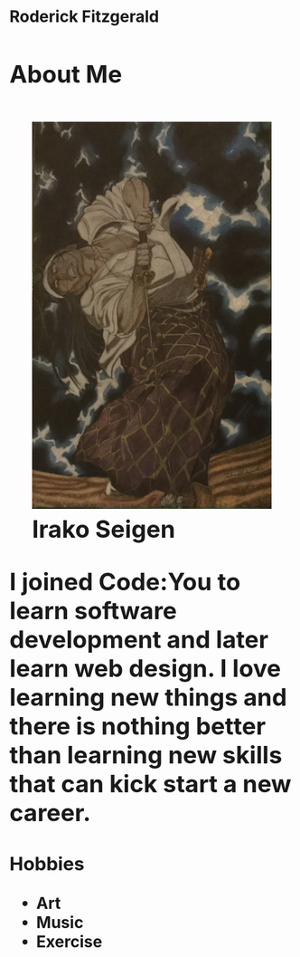 <!DOCTYPE html>
<html>
<html lang="en">
<head>
    <meta charset="utf-8">
    <meta name="viewport" content="width=device-width, initial-scale=1.0"/>
    <title>Repo-Clone_Exercise</title>
    <link rel="stylesheet" href="C:\Users\Liber\Documents\Projects\repo-clone-exercise\clone-exercise.html\styles.css"/>
</head>
<body>
<main>
    <h1>Roderick Fitzgerald<h1>
<section>
    <h2>About Me<h2>
<figure>
    <img src="Image/IMG_E1521.JPG" alt="My version of Takayumi Yamaguchi's Irako Seigen" figcaption>Irako Seigen</figcaption>
</figure>
    <p>I joined Code:You to learn software development and later learn web design. I love learning new things and there is nothing better than learning new skills that can kick start a new career.</p>
</section>
<section>
    <h3>Hobbies</h3>
<ul>
    <li>Art</li>
    <li>Music</li>
    <li>Exercise</li>
</ul>
</section>
</main>
<footer></footer>
</body>
</html>